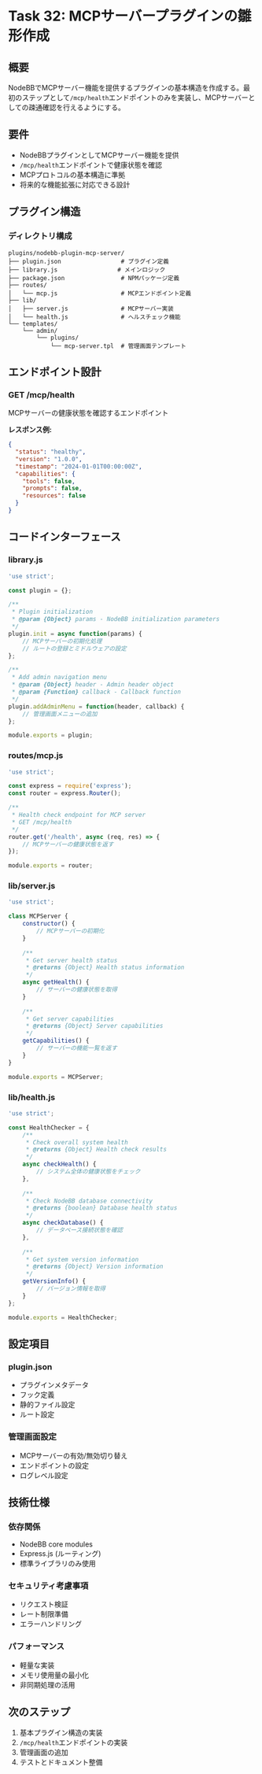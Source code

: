# Task 32: MCPサーバープラグインの雛形作成

## 概要
NodeBBでMCPサーバー機能を提供するプラグインの基本構造を作成する。最初のステップとして`/mcp/health`エンドポイントのみを実装し、MCPサーバーとしての疎通確認を行えるようにする。

## 要件
- NodeBBプラグインとしてMCPサーバー機能を提供
- `/mcp/health`エンドポイントで健康状態を確認
- MCPプロトコルの基本構造に準拠
- 将来的な機能拡張に対応できる設計

## プラグイン構造

### ディレクトリ構成
```
plugins/nodebb-plugin-mcp-server/
├── plugin.json                 # プラグイン定義
├── library.js                 # メインロジック
├── package.json                # NPMパッケージ定義
├── routes/
│   └── mcp.js                  # MCPエンドポイント定義
├── lib/
│   ├── server.js               # MCPサーバー実装
│   └── health.js               # ヘルスチェック機能
└── templates/
    └── admin/
        └── plugins/
            └── mcp-server.tpl  # 管理画面テンプレート
```

## エンドポイント設計

### GET /mcp/health
MCPサーバーの健康状態を確認するエンドポイント

**レスポンス例:**
```json
{
  "status": "healthy",
  "version": "1.0.0",
  "timestamp": "2024-01-01T00:00:00Z",
  "capabilities": {
    "tools": false,
    "prompts": false,
    "resources": false
  }
}
```

## コードインターフェース

### library.js
```javascript
'use strict';

const plugin = {};

/**
 * Plugin initialization
 * @param {Object} params - NodeBB initialization parameters
 */
plugin.init = async function(params) {
    // MCPサーバーの初期化処理
    // ルートの登録とミドルウェアの設定
};

/**
 * Add admin navigation menu
 * @param {Object} header - Admin header object
 * @param {Function} callback - Callback function
 */
plugin.addAdminMenu = function(header, callback) {
    // 管理画面メニューの追加
};

module.exports = plugin;
```

### routes/mcp.js
```javascript
'use strict';

const express = require('express');
const router = express.Router();

/**
 * Health check endpoint for MCP server
 * GET /mcp/health
 */
router.get('/health', async (req, res) => {
    // MCPサーバーの健康状態を返す
});

module.exports = router;
```

### lib/server.js
```javascript
'use strict';

class MCPServer {
    constructor() {
        // MCPサーバーの初期化
    }
    
    /**
     * Get server health status
     * @returns {Object} Health status information
     */
    async getHealth() {
        // サーバーの健康状態を取得
    }
    
    /**
     * Get server capabilities
     * @returns {Object} Server capabilities
     */
    getCapabilities() {
        // サーバーの機能一覧を返す
    }
}

module.exports = MCPServer;
```

### lib/health.js
```javascript
'use strict';

const HealthChecker = {
    /**
     * Check overall system health
     * @returns {Object} Health check results
     */
    async checkHealth() {
        // システム全体の健康状態をチェック
    },
    
    /**
     * Check NodeBB database connectivity
     * @returns {boolean} Database health status
     */
    async checkDatabase() {
        // データベース接続状態を確認
    },
    
    /**
     * Get system version information
     * @returns {Object} Version information
     */
    getVersionInfo() {
        // バージョン情報を取得
    }
};

module.exports = HealthChecker;
```

## 設定項目

### plugin.json
- プラグインメタデータ
- フック定義
- 静的ファイル設定
- ルート設定

### 管理画面設定
- MCPサーバーの有効/無効切り替え
- エンドポイントの設定
- ログレベル設定

## 技術仕様

### 依存関係
- NodeBB core modules
- Express.js (ルーティング)
- 標準ライブラリのみ使用

### セキュリティ考慮事項
- リクエスト検証
- レート制限準備
- エラーハンドリング

### パフォーマンス
- 軽量な実装
- メモリ使用量の最小化
- 非同期処理の活用

## 次のステップ
1. 基本プラグイン構造の実装
2. `/mcp/health`エンドポイントの実装
3. 管理画面の追加
4. テストとドキュメント整備